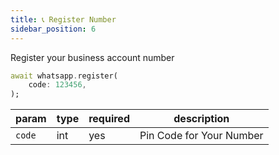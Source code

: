 ```yaml
---
title: 📞 Register Number
sidebar_position: 6
---
```


Register your business account number

```dart
await whatsapp.register(
    code: 123456,
);
```

| param  | type | required | description              |
| ------ | ---- | -------- | ------------------------ |
| `code` | int  | yes      | Pin Code for Your Number |
